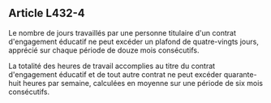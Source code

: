 ## Article L432-4

Le nombre de jours travaillés par une personne titulaire d'un contrat d'engagement éducatif ne peut excéder
un plafond de quatre-vingts jours, apprécié sur chaque période de douze mois consécutifs.

La totalité des heures de travail accomplies au titre du contrat d'engagement éducatif et de tout autre contrat
ne peut excéder quarante-huit heures par semaine, calculées en moyenne sur une période de six mois
consécutifs.

